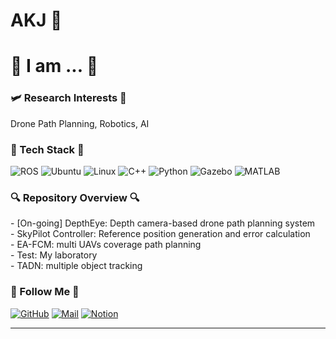 # AKJ 🌱

# 🤔 I am ... 🤔

### :small_airplane: Research Interests 🤖
Drone Path Planning, Robotics, AI

### 🌿 Tech Stack 🌿
![ROS](https://img.shields.io/badge/ROS-22314E?style=flat-square&logo=ros&logoColor=white)
![Ubuntu](https://img.shields.io/badge/Ubuntu-E95420?style=flat-square&logo=ubuntu&logoColor=white)
![Linux](https://img.shields.io/badge/Linux-FCC624?style=flat-square&logo=linux&logoColor=black)
![C++](https://img.shields.io/badge/C++-00599C?style=flat-square&logo=cplusplus&logoColor=white)
![Python](https://img.shields.io/badge/Python-3776AB?style=flat-square&logo=python&logoColor=white)
![Gazebo](https://img.shields.io/badge/Gazebo-FF6600?style=flat-square&logo=gazebo&logoColor=white)
![MATLAB](https://img.shields.io/badge/MATLAB-0076A8?style=flat-square&logo=mathworks&logoColor=white)

### 🔍 Repository Overview 🔍
\- [On-going] DepthEye: Depth camera-based drone path planning system<br>
\- SkyPilot Controller: Reference position generation and error calculation<br>
\- EA-FCM: multi UAVs coverage path planning<br>
\- Test: My laboratory<br>
\- TADN: multiple object tracking

### 🛫 Follow Me 🛫
[![GitHub](https://img.shields.io/badge/GitHub-181717?style=flat-square&logo=github)](https://github.com/AKJ457)
[![Mail](https://img.shields.io/badge/Mail-D14836?style=flat-square&logo=gmail&logoColor=white)](mailto:example@example.com)
[![Notion](https://img.shields.io/badge/Notion-000000?style=flat-square&logo=notion&logoColor=white)](https://www.notion.so)

---

